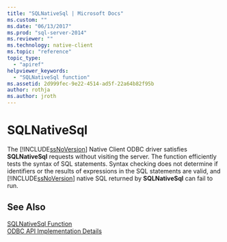 ```yaml
---
title: "SQLNativeSql | Microsoft Docs"
ms.custom: ""
ms.date: "06/13/2017"
ms.prod: "sql-server-2014"
ms.reviewer: ""
ms.technology: native-client
ms.topic: "reference"
topic_type: 
  - "apiref"
helpviewer_keywords: 
  - "SQLNativeSql function"
ms.assetid: 2d999fec-9e22-4514-ad5f-22a64b82f95b
author: rothja
ms.author: jroth
---
```

# SQLNativeSql
  The [!INCLUDE[ssNoVersion](../../includes/ssnoversion-md.md)] Native Client ODBC driver satisfies **SQLNativeSql** requests without visiting the server. The function efficiently tests the syntax of SQL statements. Syntax checking does not determine if identifiers or the results of expressions in the SQL statements are valid, and [!INCLUDE[ssNoVersion](../../includes/ssnoversion-md.md)] native SQL returned by **SQLNativeSql** can fail to run.  
  
## See Also  
 [SQLNativeSql Function](https://go.microsoft.com/fwlink/?LinkID=59358)   
 [ODBC API Implementation Details](odbc-api-implementation-details.md)  
  
  
